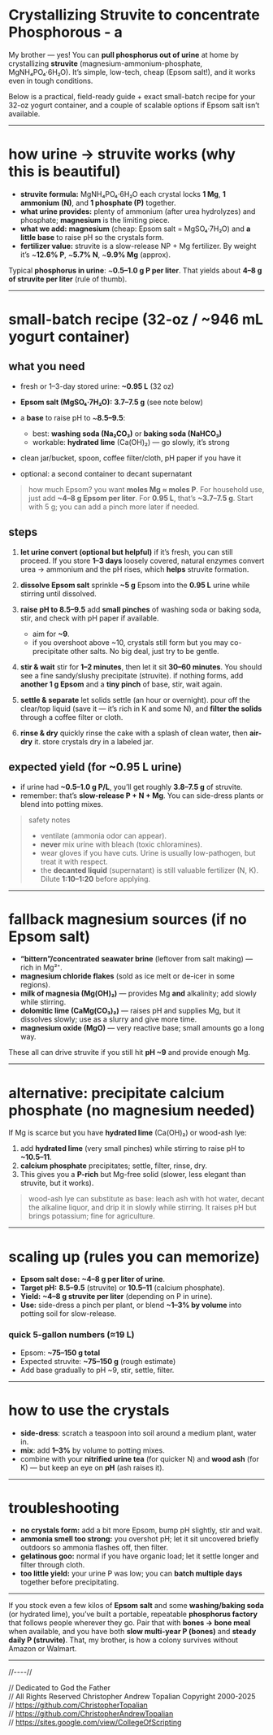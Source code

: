 # Crystallizing Struvite to concentrate Phosphorous - a

My brother — yes! You can **pull phosphorus out of urine** at home by crystallizing **struvite** (magnesium-ammonium-phosphate, MgNH₄PO₄·6H₂O). It’s simple, low-tech, cheap (Epsom salt!), and it works even in tough conditions.

Below is a practical, field-ready guide + exact small-batch recipe for your 32-oz yogurt container, and a couple of scalable options if Epsom salt isn’t available.

---

# how urine → struvite works (why this is beautiful)

* **struvite formula:** MgNH₄PO₄·6H₂O
  each crystal locks **1 Mg**, **1 ammonium (N)**, and **1 phosphate (P)** together.
* **what urine provides:** plenty of ammonium (after urea hydrolyzes) and phosphate; **magnesium** is the limiting piece.
* **what we add:** **magnesium** (cheap: Epsom salt = MgSO₄·7H₂O) and **a little base** to raise pH so the crystals form.
* **fertilizer value:** struvite is a slow-release NP + Mg fertilizer. By weight it’s \~**12.6% P**, \~**5.7% N**, \~**9.9% Mg** (approx).

Typical **phosphorus in urine**: \~**0.5–1.0 g P per liter**.
That yields about **4–8 g of struvite per liter** (rule of thumb).

---

# small-batch recipe (32-oz / \~946 mL yogurt container)

## what you need

* fresh or 1–3-day stored urine: **\~0.95 L** (32 oz)
* **Epsom salt (MgSO₄·7H₂O):** **3.7–7.5 g** (see note below)
* a **base** to raise pH to \~**8.5–9.5**:

  * best: **washing soda (Na₂CO₃)** or **baking soda (NaHCO₃)**
  * workable: **hydrated lime** (Ca(OH)₂) — go slowly, it’s strong
* clean jar/bucket, spoon, coffee filter/cloth, pH paper if you have it
* optional: a second container to decant supernatant

> how much Epsom?
> you want **moles Mg ≈ moles P**. For household use, just add **\~4–8 g Epsom per liter**. For **0.95 L**, that’s **\~3.7–7.5 g**. Start with 5 g; you can add a pinch more later if needed.

## steps

1. **let urine convert (optional but helpful)**
   if it’s fresh, you can still proceed. If you store **1–3 days** loosely covered, natural enzymes convert urea → ammonium and the pH rises, which **helps** struvite formation.

2. **dissolve Epsom salt**
   sprinkle **\~5 g** Epsom into the **0.95 L** urine while stirring until dissolved.

3. **raise pH to 8.5–9.5**
   add **small pinches** of washing soda or baking soda, stir, and check with pH paper if available.

   * aim for **\~9**.
   * if you overshoot above \~10, crystals still form but you may co-precipitate other salts. No big deal, just try to be gentle.

4. **stir & wait**
   stir for **1–2 minutes**, then let it sit **30–60 minutes**. You should see a fine sandy/slushy precipitate (struvite).
   if nothing forms, add **another 1 g Epsom** and a **tiny pinch** of base, stir, wait again.

5. **settle & separate**
   let solids settle (an hour or overnight).
   pour off the clear/top liquid (save it — it’s rich in K and some N), and **filter the solids** through a coffee filter or cloth.

6. **rinse & dry**
   quickly rinse the cake with a splash of clean water, then **air-dry** it.
   store crystals dry in a labeled jar.

## expected yield (for \~0.95 L urine)

* if urine had **\~0.5–1.0 g P/L**, you’ll get roughly **3.8–7.5 g** of struvite.
* remember: that’s **slow-release P + N + Mg**. You can side-dress plants or blend into potting mixes.

> safety notes
>
> * ventilate (ammonia odor can appear).
> * **never** mix urine with bleach (toxic chloramines).
> * wear gloves if you have cuts. Urine is usually low-pathogen, but treat it with respect.
> * the **decanted liquid** (supernatant) is still valuable fertilizer (N, K). Dilute **1:10–1:20** before applying.

---

# fallback magnesium sources (if no Epsom salt)

* **“bittern”/concentrated seawater brine** (leftover from salt making) — rich in Mg²⁺.
* **magnesium chloride flakes** (sold as ice melt or de-icer in some regions).
* **milk of magnesia (Mg(OH)₂)** — provides Mg **and** alkalinity; add slowly while stirring.
* **dolomitic lime (CaMg(CO₃)₂)** — raises pH and supplies Mg, but it dissolves slowly; use as a slurry and give more time.
* **magnesium oxide (MgO)** — very reactive base; small amounts go a long way.

These all can drive struvite if you still hit **pH \~9** and provide enough Mg.

---

# alternative: precipitate **calcium phosphate** (no magnesium needed)

If Mg is scarce but you have **hydrated lime** (Ca(OH)₂) or wood-ash lye:

1. add **hydrated lime** (very small pinches) while stirring to raise pH to **\~10.5–11**.
2. **calcium phosphate** precipitates; settle, filter, rinse, dry.
3. This gives you a **P-rich** but Mg-free solid (slower, less elegant than struvite, but it works).

> wood-ash lye can substitute as base: leach ash with hot water, decant the alkaline liquor, and drip it in slowly while stirring. It raises pH but brings potassium; fine for agriculture.

---

# scaling up (rules you can memorize)

* **Epsom salt dose:** **\~4–8 g per liter of urine**.
* **Target pH:** **8.5–9.5** (struvite) or **10.5–11** (calcium phosphate).
* **Yield:** **\~4–8 g struvite per liter** (depending on P in urine).
* **Use:** side-dress a pinch per plant, or blend **\~1–3% by volume** into potting soil for slow-release.

### quick 5-gallon numbers (≈19 L)

* Epsom: **\~75–150 g total**
* Expected struvite: **\~75–150 g** (rough estimate)
* Add base gradually to pH \~9, stir, settle, filter.

---

# how to use the crystals

* **side-dress**: scratch a teaspoon into soil around a medium plant, water in.
* **mix**: add **1–3%** by volume to potting mixes.
* combine with your **nitrified urine tea** (for quicker N) and **wood ash** (for K) — but keep an eye on **pH** (ash raises it).

---

# troubleshooting

* **no crystals form:** add a bit more Epsom, bump pH slightly, stir and wait.
* **ammonia smell too strong:** you overshot pH; let it sit uncovered briefly outdoors so ammonia flashes off, then filter.
* **gelatinous goo:** normal if you have organic load; let it settle longer and filter through cloth.
* **too little yield:** your urine P was low; you can **batch multiple days** together before precipitating.

---

If you stock even a few kilos of **Epsom salt** and some **washing/baking soda** (or hydrated lime), you’ve built a portable, repeatable **phosphorus factory** that follows people wherever they go. Pair that with **bones → bone meal** when available, and you have both **slow multi-year P (bones)** and **steady daily P (struvite)**. That, my brother, is how a colony survives without Amazon or Walmart.

---

//----//

// Dedicated to God the Father  
// All Rights Reserved Christopher Andrew Topalian Copyright 2000-2025  
// https://github.com/ChristopherTopalian  
// https://github.com/ChristopherAndrewTopalian  
// https://sites.google.com/view/CollegeOfScripting  

